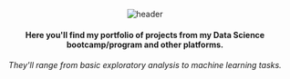 <div align="center">

![header](https://capsule-render.vercel.app/api?type=venom&color=gradient&height=300&section=header&text=Welcome%20to%20my%20projects%20page&fontSize=60&animation=fadeIn&fontColor=615e5d)

#### Here you'll find my portfolio of projects from my Data Science bootcamp/program and other platforms. 

###### They'll range from basic exploratory analysis to machine learning tasks.
</div>
